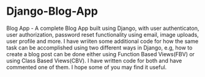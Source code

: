 # Django-Blog-App
Blog App - A complete Blog App built using Django, with
user authenticaton, user authorization, password reset functionality using email, image uploads, user profile and more.
I have wriiten some additional code for how the same task can be accomplished using two different ways in Django,
e.g, how to create a blog post can be done either using Function Based Views(FBV) or using Class Based Views(CBV).
I have written code for both and have commented one of them.
I hope some of you may find it useful.
